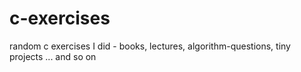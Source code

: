 # c-exercises
random c exercises I did - books, lectures, algorithm-questions, tiny projects ... and so on 
